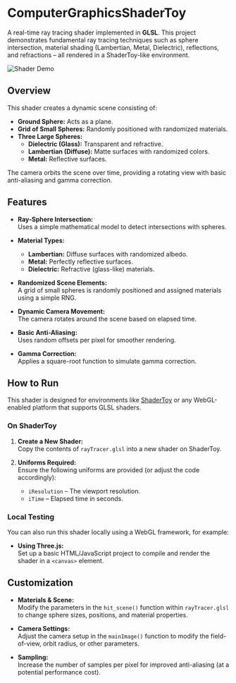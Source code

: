 ﻿
# ComputerGraphicsShaderToy

A real-time ray tracing shader implemented in **GLSL**. This project demonstrates fundamental ray tracing techniques such as sphere intersection, material shading (Lambertian, Metal, Dielectric), reflections, and refractions – all rendered in a ShaderToy-like environment.

![Shader Demo](https://github.com/user-attachments/assets/e87726fa-391e-4aae-822a-0afe0abf2d34?raw=true)

## Overview

This shader creates a dynamic scene consisting of:

- **Ground Sphere:** Acts as a plane.
- **Grid of Small Spheres:** Randomly positioned with randomized materials.
- **Three Large Spheres:**
  - **Dielectric (Glass):** Transparent and refractive.
  - **Lambertian (Diffuse):** Matte surfaces with randomized colors.
  - **Metal:** Reflective surfaces.

The camera orbits the scene over time, providing a rotating view with basic anti-aliasing and gamma correction.

## Features

- **Ray-Sphere Intersection:**  
  Uses a simple mathematical model to detect intersections with spheres.

- **Material Types:**
  - **Lambertian:** Diffuse surfaces with randomized albedo.
  - **Metal:** Perfectly reflective surfaces.
  - **Dielectric:** Refractive (glass-like) materials.

- **Randomized Scene Elements:**  
  A grid of small spheres is randomly positioned and assigned materials using a simple RNG.

- **Dynamic Camera Movement:**  
  The camera rotates around the scene based on elapsed time.

- **Basic Anti-Aliasing:**  
  Uses random offsets per pixel for smoother rendering.

- **Gamma Correction:**  
  Applies a square-root function to simulate gamma correction.

## How to Run

This shader is designed for environments like [ShaderToy](https://www.shadertoy.com/) or any WebGL-enabled platform that supports GLSL shaders.

### On ShaderToy

1. **Create a New Shader:**  
   Copy the contents of `rayTracer.glsl` into a new shader on ShaderToy.

2. **Uniforms Required:**  
   Ensure the following uniforms are provided (or adjust the code accordingly):
   - `iResolution` – The viewport resolution.
   - `iTime` – Elapsed time in seconds.

### Local Testing

You can also run this shader locally using a WebGL framework, for example:

- **Using Three.js:**  
  Set up a basic HTML/JavaScript project to compile and render the shader in a `<canvas>` element.

## Customization

- **Materials & Scene:**  
  Modify the parameters in the `hit_scene()` function within `rayTracer.glsl` to change sphere sizes, positions, and material properties.

- **Camera Settings:**  
  Adjust the camera setup in the `mainImage()` function to modify the field-of-view, orbit radius, or other parameters.

- **Sampling:**  
  Increase the number of samples per pixel for improved anti-aliasing (at a potential performance cost).

